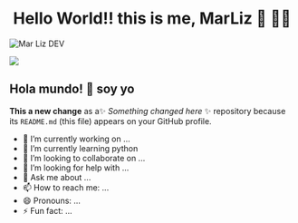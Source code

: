 <h1 align='center'>
  Hello World!! this is me, MarLiz 👋 👨‍💻
</h1>

![Mar Liz DEV](https://github.com/user-attachments/assets/91e187bc-fa48-4098-a4c7-a5a9a86e898b)


<img src="{https://img.shields.io/badge/Flutter-02569B?style=for-the-badge&logo=flutter&logoColor=white}" />


## Hola mundo! 👋 soy yo
**This a new change** as a✨ _Something changed here_ ✨ repository because its `README.md` (this file) appears on your GitHub profile.

- 🔭 I’m currently working on ...
- 🌱 I’m currently learning python 
- 👯 I’m looking to collaborate on ...
- 🤔 I’m looking for help with ...
- 💬 Ask me about ...
- 📫 How to reach me: ...
- 😄 Pronouns: ...
- ⚡ Fun fact: ...
